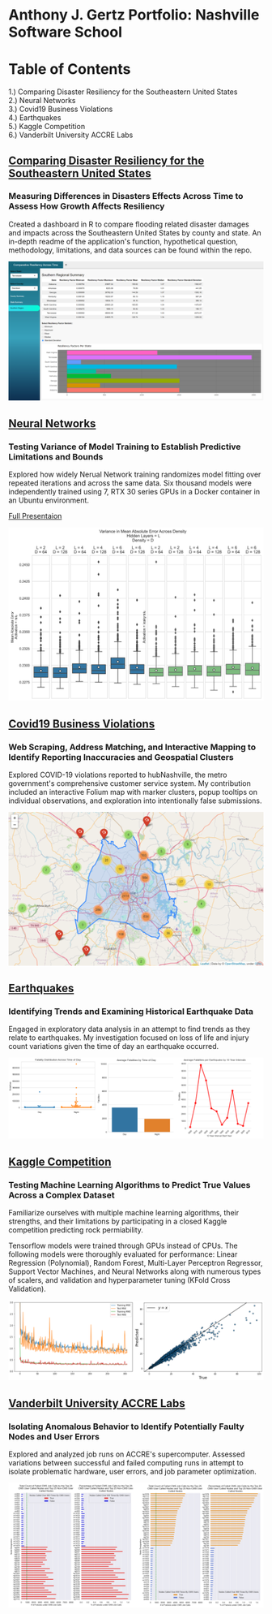 # Anthony J. Gertz Portfolio: Nashville Software School

# Table of Contents

1.) Comparing Disaster Resiliency for the Southeastern United States<br>
2.) Neural Networks<br>
3.) Covid19 Business Violations<br>
4.) Earthquakes<br>
5.) Kaggle Competition<br>
6.) Vanderbilt University ACCRE Labs<br>

## [Comparing Disaster Resiliency for the Southeastern United States](https://github.com/anthonygertz/MIDTERM_Gertz )
### Measuring Differences in Disasters Effects Across Time to Assess How Growth Affects Resiliency
Created a dashboard in R to compare flooding related disaster damages and impacts across the Southeastern United States by county and state. An in-depth readme of the application's function, hypothetical question, methodology, limitations, and data sources can be found within the repo.

![IMAGE1](https://github.com/anthonygertz/Portfolio/blob/7c49b04f71094a20b881d536b9382eb976bfbb03/Midterm.PNG)

## [Neural Networks](https://github.com/anthonygertz/Portfolio/tree/main/variance_NN)
### Testing Variance of Model Training to Establish Predictive Limitations and Bounds
Explored how widely Nerual Network training randomizes model fitting over repeated iterations and across the same data. Six thousand models were independently trained using 7, RTX 30 series GPUs in a Docker container in an Ubuntu environment. <br>

[Full Presentaion](https://docs.google.com/presentation/d/1qx-HCBX1cCkFJI7H2CvscZL2oOR9WUfBKLouLaCiAR8/edit?usp=sharing) <br>

![IMAGE2](https://github.com/anthonygertz/Portfolio/blob/26b409a2790e58ecfd4baa4ec258b7ff6b6d52e3/mae_density.png)

## [Covid19 Business Violations](https://github.com/anthonygertz/Portfolio/tree/main/covid)
### Web Scraping, Address Matching, and Interactive Mapping to Identify Reporting Inaccuracies and Geospatial Clusters
Explored COVID-19 violations reported to hubNashville, the metro government's comprehensive customer service system. My contribution included an interactive Folium map with marker clusters, popup tooltips on individual observations, and exploration into intentionally false submissions.  <br>

![IMAGE3](https://github.com/anthonygertz/Portfolio/blob/c2713c676d9272deb06a911b610225a1e0e1b67e/covid.png)

## [Earthquakes](https://github.com/anthonygertz/Portfolio/tree/main/earthquakes)
### Identifying Trends and Examining Historical Earthquake Data
Engaged in exploratory data analysis in an attempt to find trends as they relate to earthquakes. My investigation focused on loss of life and injury count variations given the time of day an earthquake occurred. <br> 

![IMAGE4](https://github.com/anthonygertz/Portfolio/blob/8ed3c7c5de6dedb7c2bd775f9919c16db61d5c76/eq.PNG)

## [Kaggle Competition](https://github.com/anthonygertz/Portfolio/tree/main/kaggle_ML)
### Testing Machine Learning Algorithms to Predict True Values Across a Complex Dataset
Familiarize ourselves with multiple machine learning algorithms, their strengths, and their limitations by participating in a closed Kaggle competition predicting rock permiability. 

Tensorflow models were trained through GPUs instead of CPUs. The following models were thoroughly evaluated for performance: Linear Regression (Polynomial), Random Forest, Multi-Layer Perceptron Regressor, Support Vector Machines, and Neural Networks along with numerous types of scalers, and validation and hyperparameter tuning (KFold Cross Validation). <br>

![IMAGE5](https://github.com/anthonygertz/Portfolio/blob/585d71d29fac16599faa2ec50ba1e68782f177c5/kaggle.PNG)

## [Vanderbilt University ACCRE Labs](https://github.com/anthonygertz/Portfolio/tree/main/accre)
### Isolating Anomalous Behavior to Identify Potentially Faulty Nodes and User Errors
Explored and analyzed job runs on ACCRE's supercomputer. Assessed variations between successful and failed computing runs in attempt to isolate problematic hardware, user errors, and job parameter optimization. 

![IMAGE6](https://github.com/anthonygertz/Portfolio/blob/c2713c676d9272deb06a911b610225a1e0e1b67e/accre.png)
